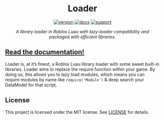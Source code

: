 <div align="center">
<h1>Loader</h1>

[![version](https://img.shields.io/badge/version-v1.2.2-red?style=flat-square)](https://github.com/Mullets-Gavin/Loader/releases)
[![docs](https://img.shields.io/badge/docs-website-blueviolet?style=flat-square)](https://mullets-gavin.github.io/Loader/)
[![support](https://img.shields.io/badge/support-mullets-blue?style=flat-square)](https://www.buymeacoffee.com/mullets)

*A library loader in Roblox Luau with lazy-loader compatibility and packaged with efficient libraries.*
</div>

## [Read the documentation!](https://mullets-gavin.github.io/Loader/)

Loader is, at it’s finest, a Roblox Luau library loader with some sweet built-in libraries. Loader aims to replace the require function within your game. By doing so, this allows you to lazy load modules, which means you can require modules by name like `require('Module')` & deep search your DataModel for that script.

## License

This project is licensed under the MIT license. See [LICENSE](https://github.com/Mullets-Gavin/Loader/blob/master/LICENSE) for details.
